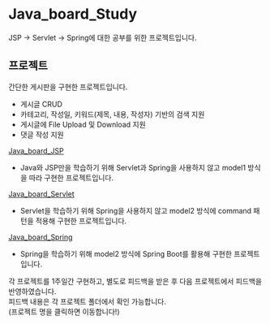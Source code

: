 # Java_board_Study
JSP -> Servlet -> Spring에 대한 공부를 위한 프로젝트입니다.  

## 프로젝트
간단한 게시판을 구현한 프로젝트입니다.
 - 게시글 CRUD
 - 카테고리, 작성일, 키워드(제목, 내용, 작성자) 기반의 검색 지원
 - 게시글에 File Upload 및 Download 지원
 - 댓글 작성 지원

[Java_board_JSP](https://github.com/sugarghost/java_board_study/tree/master/java_board_jsp)
* Java와 JSP만을 학습하기 위해 Servlet과 Spring을 사용하지 않고 model1 방식을 따라 구현한 프로젝트입니다.

[Java_board_Servlet](https://github.com/sugarghost/java_board_study/tree/master/java_board_servlet)
* Servlet을 학습하기 위해 Spring을 사용하지 않고 model2 방식에 command 패턴을 적용해 구현한 프로젝트입니다.

[Java_board_Spring]()
* Spring을 학습하기 위해 model2 방식에 Spring Boot를 활용해 구현한 프로젝트입니다.

각 프로젝트를 1주일간 구현하고, 별도로 피드백을 받은 후 다음 프로젝트에서 피드백을 반영하였습니다.  
피드백 내용은 각 프로젝트 폴더에서 확인 가능합니다.  
(프로젝트 명을 클릭하면 이동합니다!)